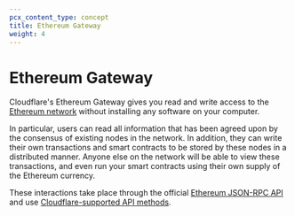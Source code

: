 ```yaml
---
pcx_content_type: concept
title: Ethereum Gateway
weight: 4
---
```


# Ethereum Gateway

Cloudflare's Ethereum Gateway gives you read and write access to the [Ethereum network](/web3/ethereum-gateway/concepts/ethereum/) without installing any software on your computer.

In particular, users can read all information that has been agreed upon by the consensus of existing nodes in the network. In addition, they can write their own transactions and smart contracts to be stored by these nodes in a distributed manner. Anyone else on the network will be able to view these transactions, and even run your smart contracts using their own supply of the Ethereum currency.

These interactions take place through the official [Ethereum JSON-RPC API](https://github.com/ethereum/execution-apis) and use [Cloudflare-supported API methods](/web3/ethereum-gateway/reference/supported-api-methods/).